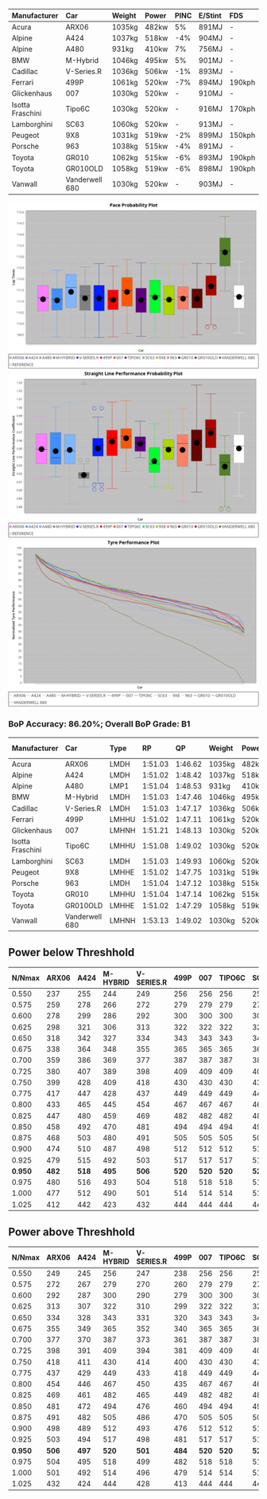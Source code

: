 | Manufacturer     | Car            | Weight | Power | PINC    | E/Stint | FDS     |
|:-|:-|:-|:-|:-|:-|:-|
| Acura            | ARX06          | 1035kg | 482kw | 5%      | 891MJ   |    -    |
| Alpine           | A424           | 1037kg | 518kw | -4%     | 904MJ   |    -    |
| Alpine           | A480           | 931kg  | 410kw | 7%      | 756MJ   |    -    |
| BMW              | M-Hybrid       | 1046kg | 495kw | 5%      | 901MJ   |    -    |
| Cadillac         | V-Series.R     | 1036kg | 506kw | -1%     | 893MJ   |    -    |
| Ferrari          | 499P           | 1061kg | 520kw | -7%     | 894MJ   | 190kph  |
| Glickenhaus      | 007            | 1030kg | 520kw |    -    | 910MJ   |    -    |
| Isotta Fraschini | Tipo6C         | 1030kg | 520kw |    -    | 916MJ   | 170kph  |
| Lamborghini      | SC63           | 1060kg | 520kw |    -    | 913MJ   |    -    |
| Peugeot          | 9X8            | 1031kg | 519kw | -2%     | 899MJ   | 150kph  |
| Porsche          | 963            | 1038kg | 515kw | -4%     | 891MJ   |    -    |
| Toyota           | GR010          | 1062kg | 515kw | -6%     | 893MJ   | 190kph  |
| Toyota           | GR010OLD       | 1058kg | 519kw | -6%     | 898MJ   | 190kph  |
| Vanwall          | Vanderwell 680 | 1030kg | 520kw |    -    | 903MJ   |    -    |

![PACECHART](./IMG/AUTO.png)
![STRAIGHTLINEPERFORMANCECHART](./IMG/AUTO_sp.png)
![TYREPERFORMANCECHART](./IMG/AUTO_tw.png)

### BoP Accuracy: 86.20%; Overall BoP Grade: B1
| Manufacturer     | Car            | Type  | RP      | QP      | Weight | Power¹ | Threshhold | PINC    | Power² | E/Stint | AVG Vmax  | FDS     | RDLC | L/Stint | BOP-Grade | Model Accuracy | Model Points | Match%  |
|:-|:-|:-|:-|:-|:-|:-|:-|:-|:-|:-|:-|:-|:-|:-|:-|:-|:-|:-|
| Acura            | ARX06          | LMDH  | 1:51.03 | 1:46.62 | 1035kg | 482kw  | 210.0kph   | 5%      | 506kw  |  891MJ  | 283.66kph |    -    | 1.02 | 33      | -B2       | 100.00%        | 995          | 84.55%  |
| Alpine           | A424           | LMDH  | 1:51.02 | 1:48.42 | 1037kg | 518kw  | 210.0kph   | -4%     | 497kw  |  904MJ  | 283.45kph |    -    | 1.02 | 33      | +C2       | 100.00%        | 642          | 72.79%  |
| Alpine           | A480           | LMP1  | 1:51.04 | 1:48.53 |  931kg | 410kw  | 210.0kph   | 7%      | 439kw  |  756MJ  | 283.20kph |    -    | 0.99 | 31      | ~A1       | 60.26%         | 849          | 100.00% |
| BMW              | M-Hybrid       | LMDH  | 1:51.03 | 1:47.46 | 1046kg | 495kw  | 210.0kph   | 5%      | 520kw  |  901MJ  | 280.60kph |    -    | 1.02 | 33      | -A2       | 100.00%        | 1714         | 90.88%  |
| Cadillac         | V-Series.R     | LMDH  | 1:51.03 | 1:47.17 | 1036kg | 506kw  | 210.0kph   | -1%     | 501kw  |  893MJ  | 283.54kph |    -    | 1.02 | 33      | -A2       | 98.95%         | 2271         | 94.90%  |
| Ferrari          | 499P           | LMHHU | 1:51.02 | 1:47.11 | 1061kg | 520kw  | 210.0kph   | -7%     | 484kw  |  894MJ  | 283.71kph | 190kph  | 1.03 | 33      | -A2       | 99.93%         | 2718         | 91.36%  |
| Glickenhaus      | 007            | LMHNH | 1:51.21 | 1:48.13 | 1030kg | 520kw  | 0.0kph     |    -    | 520kw  |  910MJ  | 287.23kph |    -    | 0.96 | 33      | ~A1       | 96.34%         | 1634         | 100.00% |
| Isotta Fraschini | Tipo6C         | LMHHU | 1:51.08 | 1:49.02 | 1030kg | 520kw  | 0.0kph     |    -    | 520kw  |  916MJ  | 286.20kph | 170kph  | 1.08 | 33      | +C1       | 92.36%         | 133          | 76.71%  |
| Lamborghini      | SC63           | LMDH  | 1:51.03 | 1:49.93 | 1060kg | 520kw  | 210.0kph   |    -    | 520kw  |  913MJ  | 282.02kph |    -    | 1.03 | 33      | ~A1       | 96.54%         | 418          | 95.97%  |
| Peugeot          | 9X8            | LMHHE | 1:51.02 | 1:47.75 | 1031kg | 519kw  | 210.0kph   | -2%     | 509kw  |  899MJ  | 283.81kph | 150kph  | 1.03 | 33      | ~A1       | 88.68%         | 2617         | 99.45%  |
| Porsche          | 963            | LMDH  | 1:51.04 | 1:47.12 | 1038kg | 515kw  | 210.0kph   | -4%     | 494kw  |  891MJ  | 283.42kph |    -    | 1.02 | 33      | -A2       | 99.98%         | 6168         | 93.76%  |
| Toyota           | GR010          | LMHHU | 1:51.04 | 1:47.14 | 1062kg | 515kw  | 210.0kph   | -6%     | 484kw  |  893MJ  | 283.36kph | 190kph  | 1.03 | 33      | ~A1       | 98.53%         | 3557         | 95.29%  |
| Toyota           | GR010OLD       | LMHHE | 1:51.02 | 1:47.29 | 1058kg | 519kw  | 210.0kph   | -6%     | 488kw  |  898MJ  | 285.57kph | 190kph  | 1.03 | 33      | ~A1       | 92.01%         | 1427         | 97.99%  |
| Vanwall          | Vanderwell 680 | LMHNH | 1:53.13 | 1:49.02 | 1030kg | 520kw  | 0.0kph     |    -    | 520kw  |  903MJ  | 281.34kph |    -    | 1.01 | 33      | +Ω1       | 94.62%         | 633          | 13.12%  |

## Power below Threshhold
| N/Nmax    | ARX06   | A424    | M-HYBRID | V-SERIES.R | 499P    | 007     | TIPO6C  | SC63    | 9X8     | 963     | GR010   | GR010OLD | VANDERWELL 680 | ​     | RPM      | A480    |
|:-|:-|:-|:-|:-|:-|:-|:-|:-|:-|:-|:-|:-|:-|:-|:-|:-|
|  0.550    |  237    |  255    |  244     |  249       |  256    |  256    |  256    |  256    |  256    |  254    |  254    |  256     |  256           |  ​    |   --     |   -     |
|  0.575    |  259    |  278    |  266     |  272       |  279    |  279    |  279    |  279    |  279    |  277    |  277    |  279     |  279           |  ​    |   --     |   -     |
|  0.600    |  278    |  299    |  286     |  292       |  300    |  300    |  300    |  300    |  299    |  297    |  297    |  299     |  300           |  ​    |   --     |   -     |
|  0.625    |  298    |  321    |  306     |  313       |  322    |  322    |  322    |  322    |  321    |  319    |  319    |  321     |  322           |  ​    |   --     |   -     |
|  0.650    |  318    |  342    |  327     |  334       |  343    |  343    |  343    |  343    |  342    |  340    |  340    |  342     |  343           |  ​    |   --     |   -     |
|  0.675    |  338    |  364    |  348     |  355       |  365    |  365    |  365    |  365    |  364    |  362    |  362    |  364     |  365           |  ​    |   --     |   -     |
|  0.700    |  359    |  386    |  369     |  377       |  387    |  387    |  387    |  387    |  386    |  383    |  383    |  386     |  387           |  ​    |   --     |   -     |
|  0.725    |  380    |  407    |  389     |  398       |  409    |  409    |  409    |  409    |  408    |  405    |  405    |  408     |  409           |  ​    |   --     |   -     |
|  0.750    |  399    |  428    |  409     |  418       |  430    |  430    |  430    |  430    |  429    |  426    |  426    |  429     |  430           |  ​    |   --     |   -     |
|  0.775    |  417    |  447    |  428     |  437       |  449    |  449    |  449    |  449    |  448    |  445    |  445    |  448     |  449           |  ​    |  5000    |  248    |
|  0.800    |  433    |  465    |  445     |  454       |  467    |  467    |  467    |  467    |  466    |  463    |  463    |  466     |  467           |  ​    |  5500    |  293    |
|  0.825    |  447    |  480    |  459     |  469       |  482    |  482    |  482    |  482    |  481    |  478    |  478    |  481     |  482           |  ​    |  6000    |  328    |
|  0.850    |  458    |  492    |  470     |  481       |  494    |  494    |  494    |  494    |  493    |  489    |  489    |  493     |  494           |  ​    |  6500    |  370    |
|  0.875    |  468    |  503    |  480     |  491       |  505    |  505    |  505    |  505    |  504    |  500    |  500    |  504     |  505           |  ​    |  7000    |  413    |
|  0.900    |  474    |  510    |  487     |  498       |  512    |  512    |  512    |  512    |  511    |  507    |  507    |  511     |  512           |  ​    |  7500    |  424    |
|  0.925    |  479    |  515    |  492     |  503       |  517    |  517    |  517    |  517    |  516    |  512    |  512    |  516     |  517           |  ​    |  8000    |  420    |
| **0.950** | **482** | **518** | **495**  | **506**    | **520** | **520** | **520** | **520** | **519** | **515** | **515** | **519**  | **520**        | **​** | **8500** | **423** |
|  0.975    |  480    |  516    |  493     |  504       |  518    |  518    |  518    |  518    |  517    |  513    |  513    |  517     |  518           |  ​    |  9000    |  212    |
|  1.000    |  477    |  512    |  490     |  501       |  514    |  514    |  514    |  514    |  513    |  509    |  509    |  513     |  514           |  ​    |   --     |   -     |
|  1.025    |  412    |  442    |  423     |  432       |  444    |  444    |  444    |  444    |  443    |  440    |  440    |  443     |  444           |  ​    |   --     |   -     |

## Power above Threshhold
| N/Nmax    | ARX06   | A424    | M-HYBRID | V-SERIES.R | 499P    | 007     | TIPO6C  | SC63    | 9X8     | 963     | GR010   | GR010OLD | VANDERWELL 680 | ​     | RPM      | A480    |
|:-|:-|:-|:-|:-|:-|:-|:-|:-|:-|:-|:-|:-|:-|:-|:-|:-|
|  0.550    |  249    |  245    |  256     |  247       |  238    |  256    |  256    |  256    |  251    |  243    |  238    |  240     |  256           |  ​    |   --     |   -     |
|  0.575    |  272    |  267    |  279     |  270       |  260    |  279    |  279    |  279    |  274    |  266    |  260    |  262     |  279           |  ​    |   --     |   -     |
|  0.600    |  292    |  287    |  300     |  290       |  279    |  300    |  300    |  300    |  294    |  285    |  279    |  282     |  300           |  ​    |   --     |   -     |
|  0.625    |  313    |  307    |  322     |  310       |  299    |  322    |  322    |  322    |  315    |  305    |  299    |  302     |  322           |  ​    |   --     |   -     |
|  0.650    |  334    |  328    |  343     |  331       |  320    |  343    |  343    |  343    |  336    |  326    |  320    |  322     |  343           |  ​    |   --     |   -     |
|  0.675    |  355    |  349    |  365     |  352       |  340    |  365    |  365    |  365    |  357    |  347    |  340    |  343     |  365           |  ​    |   --     |   -     |
|  0.700    |  377    |  370    |  387     |  373       |  361    |  387    |  387    |  387    |  379    |  368    |  361    |  364     |  387           |  ​    |   --     |   -     |
|  0.725    |  398    |  391    |  409     |  394       |  381    |  409    |  409    |  409    |  400    |  389    |  381    |  384     |  409           |  ​    |   --     |   -     |
|  0.750    |  418    |  411    |  430     |  414       |  400    |  430    |  430    |  430    |  421    |  408    |  400    |  403     |  430           |  ​    |   --     |   -     |
|  0.775    |  437    |  429    |  449     |  433       |  418    |  449    |  449    |  449    |  440    |  427    |  418    |  422     |  449           |  ​    |  5000    |  248    |
|  0.800    |  454    |  446    |  467     |  450       |  435    |  467    |  467    |  467    |  457    |  444    |  435    |  438     |  467           |  ​    |  5500    |  293    |
|  0.825    |  469    |  461    |  482     |  465       |  449    |  482    |  482    |  482    |  472    |  458    |  449    |  453     |  482           |  ​    |  6000    |  328    |
|  0.850    |  481    |  472    |  494     |  476       |  460    |  494    |  494    |  494    |  484    |  469    |  460    |  464     |  494           |  ​    |  6500    |  370    |
|  0.875    |  491    |  482    |  505     |  486       |  470    |  505    |  505    |  505    |  494    |  479    |  470    |  474     |  505           |  ​    |  7000    |  413    |
|  0.900    |  498    |  489    |  512     |  493       |  476    |  512    |  512    |  512    |  501    |  486    |  476    |  480     |  512           |  ​    |  7500    |  424    |
|  0.925    |  503    |  494    |  517     |  498       |  481    |  517    |  517    |  517    |  506    |  491    |  481    |  485     |  517           |  ​    |  8000    |  420    |
| **0.950** | **506** | **497** | **520**  | **501**    | **484** | **520** | **520** | **520** | **509** | **494** | **484** | **488**  | **520**        | **​** | **8500** | **423** |
|  0.975    |  504    |  495    |  518     |  499       |  482    |  518    |  518    |  518    |  507    |  492    |  482    |  486     |  518           |  ​    |  9000    |  212    |
|  1.000    |  501    |  492    |  514     |  496       |  479    |  514    |  514    |  514    |  504    |  489    |  479    |  483     |  514           |  ​    |   --     |   -     |
|  1.025    |  432    |  424    |  444     |  428       |  413    |  444    |  444    |  444    |  435    |  422    |  413    |  417     |  444           |  ​    |   --     |   -     |

